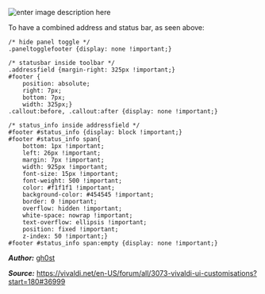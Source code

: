![enter image description here](https://i.imgur.com/bZQHd7z.png)

To have a combined address and status bar, as seen above:

    /* hide panel toggle */
    .paneltogglefooter {display: none !important;}
    
    /* statusbar inside toolbar */
    .addressfield {margin-right: 325px !important;}
    #footer {
        position: absolute;
        right: 7px;
        bottom: 7px;
        width: 325px;}
    .callout:before, .callout:after {display: none !important;}
    
    /* status_info inside addressfield */
    #footer #status_info {display: block !important;}
    #footer #status_info span{
        bottom: 1px !important;
        left: 26px !important;
        margin: 7px !important;
        width: 925px !important;
        font-size: 15px !important;
        font-weight: 500 !important;
        color: #f1f1f1 !important;
        background-color: #454545 !important;
        border: 0 !important;
        overflow: hidden !important;
        white-space: nowrap !important;
        text-overflow: ellipsis !important;
        position: fixed !important;
        z-index: 50 !important;}
    #footer #status_info span:empty {display: none !important;}

***Author:*** [gh0st](https://vivaldi.net/en-US/easysocial-dashboard/profile/18619)

***Source:*** https://vivaldi.net/en-US/forum/all/3073-vivaldi-ui-customisations?start=180#36999
